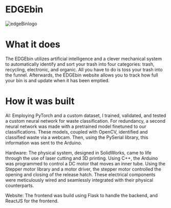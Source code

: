 # EDGEbin
![edgeBinlogo](https://github.com/AnjananT/EDGEbin/assets/144964837/60c39b1f-60da-4e51-b562-c7d3e73dce7f)

# What it does
The EDGEbin utilizes artificial intelligence and a clever mechanical system to automatically identify and sort your trash into four categories: trash, recycling, electronic, and organic. All you have to do is toss your trash into the funnel. Afterwards, the EDGEbin website allows you to track how full your bin is and update when it has been emptied.

# How it was built
AI: Employing PyTorch and a custom dataset, I trained, validated, and tested a custom neural network for waste classification. For redundancy, a second neural network was made with a pretrained model finetuned to our classifications. These models, coupled with OpenCV, identified and classified waste via a webcam. Then, using the PySerial library, this information was sent to the Arduino. 

Hardware: The physical system, designed in SolidWorks, came to life through the use of laser cutting and 3D printing. Using C++, the Arduino was programmed to control a DC motor that moves an inner tube. Using the Stepper motor library and a motor driver, the stepper motor controlled the opening and closing of the release hatch. These electrical components were meticulously wired and seamlessly integrated with their physical counterparts. 

Website: The frontend was build using Flask to handle the backend, and ReactJS for the frontend.
